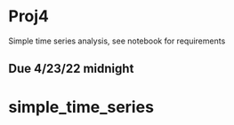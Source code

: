 # Proj4

Simple time series analysis, see notebook for requirements

## Due 4/23/22 midnight
# simple_time_series
